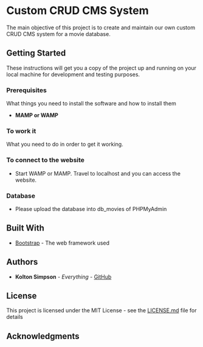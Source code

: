 # Custom CRUD CMS System

The main objective of this project is to create and maintain our own custom CRUD CMS system for a movie database.

## Getting Started

These instructions will get you a copy of the project up and running on your local machine for development and testing purposes.

### Prerequisites

What things you need to install the software and how to install them

* **MAMP or WAMP**

### To work it

What you need to do in order to get it working.

### To connect to the website

* Start WAMP or MAMP. Travel to localhost and you can access the website.

### Database

* Please upload the database into db_movies of PHPMyAdmin

## Built With

* [Bootstrap](https://getbootstrap.com/) - The web framework used


## Authors

* **Kolton Simpson** - *Everything* - [GitHub](https://github.com/Kolton-S)


## License

This project is licensed under the MIT License - see the [LICENSE.md](LICENSE.md) file for details

## Acknowledgments
